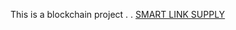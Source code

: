 This is a blockchain project
.
.
[SMART LINK SUPPLY](https://mswairimu.github.io/chain-track-system/)
